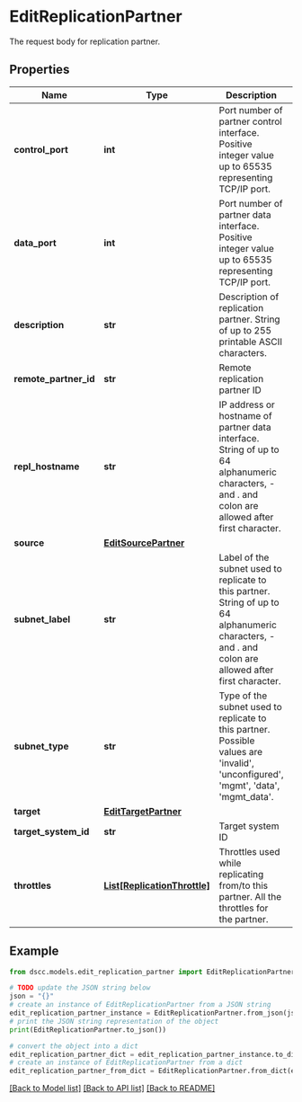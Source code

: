 # EditReplicationPartner

The request body for replication partner.

## Properties

Name | Type | Description | Notes
------------ | ------------- | ------------- | -------------
**control_port** | **int** | Port number of partner control interface. Positive integer value up to 65535 representing TCP/IP port. | [optional] 
**data_port** | **int** | Port number of partner data interface. Positive integer value up to 65535 representing TCP/IP port. | [optional] 
**description** | **str** | Description of replication partner. String of up to 255 printable ASCII characters. | [optional] 
**remote_partner_id** | **str** | Remote replication partner ID | [optional] 
**repl_hostname** | **str** | IP address or hostname of partner data interface. String of up to 64 alphanumeric characters, - and . and colon are allowed after first character. | [optional] 
**source** | [**EditSourcePartner**](EditSourcePartner.md) |  | [optional] 
**subnet_label** | **str** | Label of the subnet used to replicate to this partner. String of up to 64 alphanumeric characters, - and . and colon are allowed after first character. | [optional] 
**subnet_type** | **str** | Type of the subnet used to replicate to this partner. Possible values are &#39;invalid&#39;, &#39;unconfigured&#39;, &#39;mgmt&#39;, &#39;data&#39;, &#39;mgmt_data&#39;. | [optional] 
**target** | [**EditTargetPartner**](EditTargetPartner.md) |  | [optional] 
**target_system_id** | **str** | Target system ID | [optional] 
**throttles** | [**List[ReplicationThrottle]**](ReplicationThrottle.md) | Throttles used while replicating from/to this partner. All the throttles for the partner. | [optional] 

## Example

```python
from dscc.models.edit_replication_partner import EditReplicationPartner

# TODO update the JSON string below
json = "{}"
# create an instance of EditReplicationPartner from a JSON string
edit_replication_partner_instance = EditReplicationPartner.from_json(json)
# print the JSON string representation of the object
print(EditReplicationPartner.to_json())

# convert the object into a dict
edit_replication_partner_dict = edit_replication_partner_instance.to_dict()
# create an instance of EditReplicationPartner from a dict
edit_replication_partner_from_dict = EditReplicationPartner.from_dict(edit_replication_partner_dict)
```
[[Back to Model list]](../README.md#documentation-for-models) [[Back to API list]](../README.md#documentation-for-api-endpoints) [[Back to README]](../README.md)


